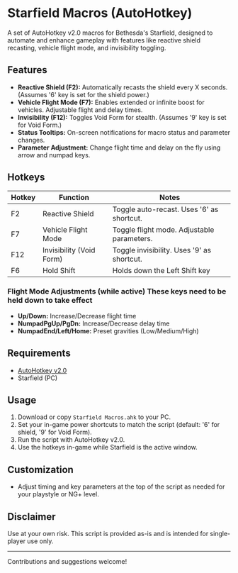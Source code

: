 # Starfield Macros (AutoHotkey)

A set of AutoHotkey v2.0 macros for Bethesda's Starfield, designed to automate and enhance gameplay with features like reactive shield recasting, vehicle flight mode, and invisibility toggling.

## Features

- **Reactive Shield (F2):** Automatically recasts the shield every X seconds. (Assumes '6' key is set for the shield power.)
- **Vehicle Flight Mode (F7):** Enables extended or infinite boost for vehicles. Adjustable flight and delay times.
- **Invisibility (F12):** Toggles Void Form for stealth. (Assumes '9' key is set for Void Form.)
- **Status Tooltips:** On-screen notifications for macro status and parameter changes.
- **Parameter Adjustment:** Change flight time and delay on the fly using arrow and numpad keys.

## Hotkeys

| Hotkey      | Function                | Notes                                       |
|-------------|-------------------------|---------------------------------------------|
| F2          | Reactive Shield         | Toggle auto-recast. Uses '6' as shortcut.   |
| F7          | Vehicle Flight Mode     | Toggle flight mode. Adjustable parameters.  |
| F12         | Invisibility (Void Form)| Toggle invisibility. Uses '9' as shortcut.  |
| F6          | Hold Shift              | Holds down the Left Shift key               |

### Flight Mode Adjustments (while active) These keys need to be held down to take effect
- **Up/Down:** Increase/Decrease flight time
- **NumpadPgUp/PgDn:** Increase/Decrease delay time
- **NumpadEnd/Left/Home:** Preset gravities (Low/Medium/High)

## Requirements
- [AutoHotkey v2.0](https://www.autohotkey.com/)
- Starfield (PC)

## Usage
1. Download or copy `Starfield Macros.ahk` to your PC.
2. Set your in-game power shortcuts to match the script (default: '6' for shield, '9' for Void Form).
3. Run the script with AutoHotkey v2.0.
4. Use the hotkeys in-game while Starfield is the active window.

## Customization
- Adjust timing and key parameters at the top of the script as needed for your playstyle or NG+ level.

## Disclaimer
Use at your own risk. This script is provided as-is and is intended for single-player use only.

---

Contributions and suggestions welcome!
